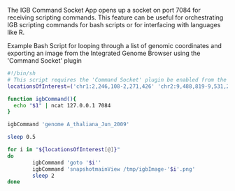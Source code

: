 The IGB Command Socket App opens up a socket on port 7084 for receiving scripting commands. This feature can be useful for orchestrating IGB scripting commands for bash scripts or for interfacing with languages like R.

Example Bash Script for looping through a list of genomic coordinates and exporting an image from the Integrated Genome Browser using the 'Command Socket' plugin

```bash
#!/bin/sh
# This script requires the 'Command Socket' plugin be enabled from the 'Plugins' tab
locationsOfInterest=('chr1:2,246,108-2,271,426' 'chr2:9,488,819-9,531,295' 'chr3:8,407,934-8,454,574' )

function igbCommand(){
  echo "$1" | ncat 127.0.0.1 7084
}

igbCommand 'genome A_thaliana_Jun_2009'

sleep 0.5

for i in "${locationsOfInterest[@]}"
do
        igbCommand 'goto '$i''
        igbCommand 'snapshotmainView /tmp/igbImage-'$i'.png'
        sleep 2
done
```